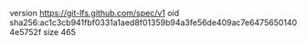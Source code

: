 version https://git-lfs.github.com/spec/v1
oid sha256:ac1c3cb941fbf0331a1aed8f01359b94a3fe56de409ac7e64756501404e5752f
size 465
